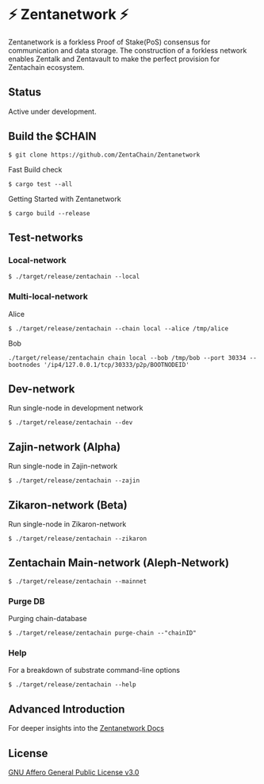 # :zap: Zentanetwork :zap:

Zentanetwork is a forkless Proof of Stake(PoS) consensus for communication and data storage. 
The construction of a forkless network enables Zentalk and Zentavault to make the perfect provision for Zentachain ecosystem.

## Status
Active under development.

## Build the $CHAIN

````
$ git clone https://github.com/ZentaChain/Zentanetwork
````

Fast Build check

````
$ cargo test --all
````

Getting Started with Zentanetwork

````
$ cargo build --release
````

## Test-networks

### Local-network

````
$ ./target/release/zentachain --local
````
### Multi-local-network
Alice

````
$ ./target/release/zentachain --chain local --alice /tmp/alice
````
Bob
````
./target/release/zentachain chain local --bob /tmp/bob --port 30334 --bootnodes '/ip4/127.0.0.1/tcp/30333/p2p/BOOTNODEID'
````
## Dev-network
Run single-node in development network

````
$ ./target/release/zentachain --dev
````

## Zajin-network (Alpha)
Run single-node in Zajin-network
````
$ ./target/release/zentachain --zajin
 ````
 
## Zikaron-network (Beta)
Run single-node in Zikaron-network
````
$ ./target/release/zentachain --zikaron
````

## Zentachain Main-network (Aleph-Network)

````
$ ./target/release/zentachain --mainnet
````

### Purge DB
Purging chain-database

````
$ ./target/release/zentachain purge-chain --"chainID"
````
### Help
For a breakdown of substrate command-line options
````
$ ./target/release/zentachain --help
````

## Advanced Introduction 
For deeper insights into the [Zentanetwork Docs](https://docs.zentachain.io/zentanetwork)

## License

[GNU Affero General Public License v3.0](https://github.com/ZentaChain/Zentanetwork/blob/master/LICENSE)
